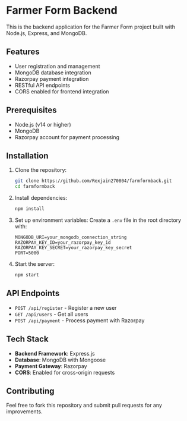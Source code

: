# Farmer Form Backend

This is the backend application for the Farmer Form project built with Node.js, Express, and MongoDB.

## Features

- User registration and management
- MongoDB database integration
- Razorpay payment integration
- RESTful API endpoints
- CORS enabled for frontend integration

## Prerequisites

- Node.js (v14 or higher)
- MongoDB
- Razorpay account for payment processing

## Installation

1. Clone the repository:
   ```bash
   git clone https://github.com/Rexjain270804/farmformback.git
   cd farmformback
   ```

2. Install dependencies:
   ```bash
   npm install
   ```

3. Set up environment variables:
   Create a `.env` file in the root directory with:
   ```
   MONGODB_URI=your_mongodb_connection_string
   RAZORPAY_KEY_ID=your_razorpay_key_id
   RAZORPAY_KEY_SECRET=your_razorpay_key_secret
   PORT=5000
   ```

4. Start the server:
   ```bash
   npm start
   ```

## API Endpoints

- `POST /api/register` - Register a new user
- `GET /api/users` - Get all users
- `POST /api/payment` - Process payment with Razorpay

## Tech Stack

- **Backend Framework**: Express.js
- **Database**: MongoDB with Mongoose
- **Payment Gateway**: Razorpay
- **CORS**: Enabled for cross-origin requests

## Contributing

Feel free to fork this repository and submit pull requests for any improvements.